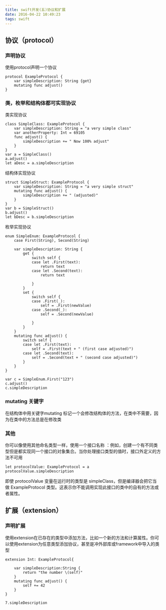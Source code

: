 ```yaml
---
title: swift开发(五)协议和扩展
date: 2016-04-22 10:49:23
tags: swift
---
```


## 协议（protocol）
### 声明协议

使用protocol声明一个协议

```
protocol ExampleProtocol {
    var simpleDescription: String {get}
    mutating func adjust()
}

```
### 类，枚举和结构体都可实现协议
类实现协议

```
class SimpleClass: ExampleProtocol {
    var simpleDescription: String = "a very simple class"
    var anotherProperty: Int = 69105
    func adjust() {
        simpleDescription += " Now 100% adjust"
    }
}
var a = SimpleClass()
a.adjust()
let aDesc = a.simpleDescription

```
结构体实现协议

```
struct SimpleStruct: ExampleProtocol {
    var simpleDescription: String = "a very simple struct"
    mutating func adjust() {
        simpleDescription += " (adjusted)"
    }
}
var b = SimpleStruct()
b.adjust()
let bDesc = b.simpleDescription

```
枚举实现协议

```
enum SimpleEnum: ExampleProtocol {
    case First(String), Second(String)
    
    var simpleDescription: String {
        get {
            switch self {
            case let .First(text):
                return text
            case let .Second(text):
                return text

            }
        }
        set {
            switch self {
            case .First(_):
                self = .First(newValue)
            case .Second(_):
                self = .Second(newValue)

            }
        }
    }
    mutating func adjust() {
        switch self {
        case let .First(text):
            self = .First(text + " (first case adjusted)")
        case let .Second(text):
            self = .Second(text + " (second case adjusted)")
        }
    }
}

var c = SimpleEnum.First("123")
c.adjust()
c.simpleDescription

```
### mutating 关键字
在结构体中用关键字mutating 标记一个会修改结构体的方法，在类中不需要，因为在类中的方法总是在修改类

### 其他

你可以像使用其他命名类型一样，使用一个接口名称 ：例如，创建一个有不同类型但是都实现同一个接口的对象集合。当你处理接口类型的值时，接口外定义的方法不可用

```
let protocolValue: ExampleProtocol = a
protocolValue.simpleDescription
```
即使 protocolValue 变量在运行时的类型是 simpleClass，但是编译器会把它当做 ExampleProtocol 类型。这表示你不能调用实现此接口的类中的自有的方法或者属性。

## 扩展（extension）
### 声明扩展
使用extension在已存在的类型中添加方法，比如一个新的方法和计算属性。你可以使用extension为任意类型添加协议，甚至是冲外部库或framework中导入的类型

```
extension Int: ExampleProtocol{
    
    var simpleDescription:String {
        return "the number \(self)"
    }
    mutating func adjust() {
        self += 42
    }
}

7.simpleDescription
```

